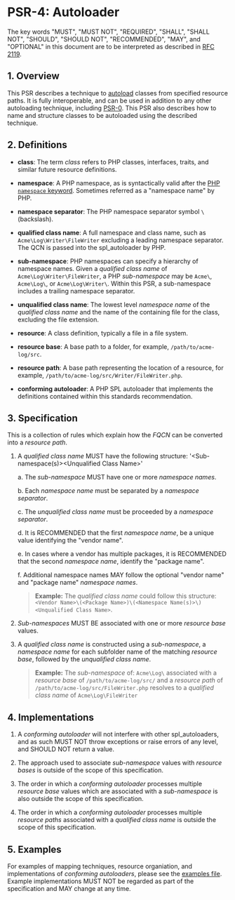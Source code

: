 # PSR-4: Autoloader

The key words "MUST", "MUST NOT", "REQUIRED", "SHALL", "SHALL NOT", "SHOULD",
"SHOULD NOT", "RECOMMENDED", "MAY", and "OPTIONAL" in this document are to be
interpreted as described in [RFC 2119](http://tools.ietf.org/html/rfc2119).


## 1. Overview

This PSR describes a technique to [autoload][] classes from specified resource
paths. It is fully interoperable, and can be used in addition to any other
autoloading technique, including [PSR-0][]. This PSR also describes how to
name and structure classes to be autoloaded using the described technique.

[autoload]: http://php.net/autoload
[PSR-0]: https://github.com/php-fig/fig-standards/blob/master/accepted/PSR-0.md


## 2. Definitions

- **class**: The term _class_ refers to PHP classes, interfaces, traits, and
  similar future resource definitions.

- **namespace**: A PHP namespace, as is syntactically valid after the
  [PHP `namespace` keyword](http://www.php.net/manual/en/language.namespaces.definition.php). Sometimes
  referred as a "namespace name" by PHP.

- **namespace separator**: The PHP namespace separator symbol `\` (backslash).

- **qualified class name**: A full namespace and class name, such as
  `Acme\Log\Writer\FileWriter` excluding a leading namespace
  separator. The QCN is passed into the spl_autoloader by PHP.

- **sub-namespace**: PHP namespaces can specify a hierarchy of namespace names. 
   Given a _qualified class name_ of
  `Acme\Log\Writer\FileWriter`, a PHP _sub-namespace_ may be `Acme\`,
  `Acme\Log\`, or `Acme\Log\Writer\`. Within this PSR, a sub-namespace includes 
  a trailing namespace separator.

- **unqualified class name**: The lowest level _namespace name_ of the _qualified class name_ and the 
name of the containing file for the class, excluding the file extension.

- **resource**: A class definition, typically a file in a file system.

- **resource base**: A base path to a folder, for example, 
   `/path/to/acme-log/src`.  

- **resource path**: A base path representing the location of a resource, for example, 
   `/path/to/acme-log/src/Writer/FileWriter.php`. 

- **conforming autoloader**: A PHP SPL autoloader that implements the definitions contained within this standards recommendation.

## 3. Specification

This is a collection of rules which explain how the _FQCN_ can be 
converted into a _resource path_.

1. A _qualified class name_ MUST have the following structure: '<Sub-namespace(s)>\<Unqualified Class Name>'

    a. The _sub-namespace_ MUST have one or more _namespace names_.
    
    b. Each _namespace name_ must be separated by a _namespace separator_.
    
    c. The _unqualified class name_ must be proceeded by a _namespace separator_.
    
    d. It is RECOMMENDED that the first _namespace name_, be a unique value identifying the "vendor name".
        
    e. In cases where a vendor has multiple packages, it is RECOMMENDED that the second _namespace name_, 
    identify the "package name".
    
    f. Additional namespace names MAY follow the optional "vendor name" and "package name" _namespace names_.

    > **Example:** The _qualified class name_ could follow this structure: 
    `<Vendor Name>\(<Package Name>)\(<Namespace Name(s)>\)<Unqualified Class Name>`.

2. _Sub-namespaces_ MUST BE associated with one or more _resource base_ values.
 
3. A _qualified class name_ is constructed using a _sub-namespace_, a _namespace name_ for each subfolder name 
of the matching _resource base_, followed by the _unqualified class name_.

    > **Example:** The _sub-namespace_ of: 
    `Acme\Log\`
    associated with a _resource base_ of `/path/to/acme-log/src/`
    and a _resource path_ of  `/path/to/acme-log/src/FileWriter.php`
    resolves to a _qualified class name_ of 
    `Acme\Log\FileWriter`

## 4. Implementations

1. A _conforming autoloader_ will not interfere with other spl_autoloaders, and as
such MUST NOT throw exceptions or raise errors of any level, and SHOULD NOT
return a value.

2. The approach used to associate _sub-namespace_ values with _resource bases_ is 
outside of the scope of this specification.

3. The order in which a _conforming autoloader_ processes multiple _resource base_ values 
which are associated with a _sub-namespace_ is also outside the scope of this specification.

4. The order in which a _conforming autoloader_ processes multiple _resource paths_ associated 
with a _qualified class name_ is outside the scope of this specification.


## 5. Examples

For examples of mapping techniques, resource organiation, and implementations of _conforming autoloaders_, please see the
[examples file][]. Example implementations MUST NOT be regarded as part of the
specification and MAY change at any time.

[examples file]: psr-4-autoloader-examples.php
